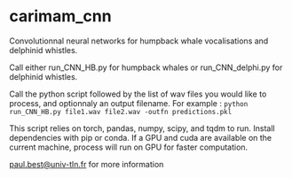 # carimam_cnn

Convolutionnal neural networks for humpback whale vocalisations and delphinid whistles.

Call either run_CNN_HB.py for humpback whales or run_CNN_delphi.py for delphinid whistles.

Call the python script followed by the list of wav files you would like to process, and optionnaly an output filename.
For example : 
`python run_CNN_HB.py file1.wav file2.wav -outfn predictions.pkl`

This script relies on torch, pandas, numpy, scipy, and tqdm to run. Install dependencies with pip or conda.
If a GPU and cuda are available on the current machine, process will run on GPU for faster computation.

paul.best@univ-tln.fr for more information
